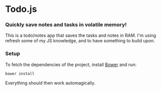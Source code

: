 # Todo.js
###  Quickly save notes and tasks in volatile memory!

This is a todo/notes app that saves the tasks and notes in RAM. I'm using refresh some of my JS knowledge, and to have something to build upon.

### Setup
To fetch the dependencies of the project, install [Bower](http://bower.io/) and run:
```
bower install
```
Everything should then work automagically.

